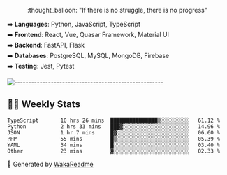 <p align="center"> 
  :thought_balloon: "If there is no struggle, there is no progress"
</p>

<p align="left">
  ➡️ <strong>Languages</strong>: Python, JavaScript, TypeScript<br>
  ➡️ <strong>Frontend</strong>: React, Vue, Quasar Framework, Material UI<br>
  ➡️ <strong>Backend</strong>: FastAPI, Flask<br>
  ➡️ <strong>Databases</strong>: PostgreSQL, MySQL, MongoDB, Firebase<br>
  ➡️ <strong>Testing</strong>: Jest, Pytest<br>
</p>

![-----------------------------------------------------](https://raw.githubusercontent.com/andreasbm/readme/master/assets/lines/vintage.png)

## :man_technologist: Weekly Stats
<!--START_SECTION:waka-->

```text
TypeScript       10 hrs 26 mins  ███████████████▒░░░░░░░░░   61.12 %
Python           2 hrs 33 mins   ███▓░░░░░░░░░░░░░░░░░░░░░   14.96 %
JSON             1 hr 7 mins     █▓░░░░░░░░░░░░░░░░░░░░░░░   06.60 %
PHP              55 mins         █▒░░░░░░░░░░░░░░░░░░░░░░░   05.39 %
YAML             34 mins         █░░░░░░░░░░░░░░░░░░░░░░░░   03.40 %
Other            23 mins         ▓░░░░░░░░░░░░░░░░░░░░░░░░   02.33 %
```

<!--END_SECTION:waka-->

🚀 Generated by [WakaReadme](https://github.com/athul/waka-readme)
